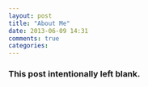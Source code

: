 ```yaml
---
layout: post
title: "About Me"
date: 2013-06-09 14:31
comments: true
categories: 
---
```


### This post intentionally left blank.
